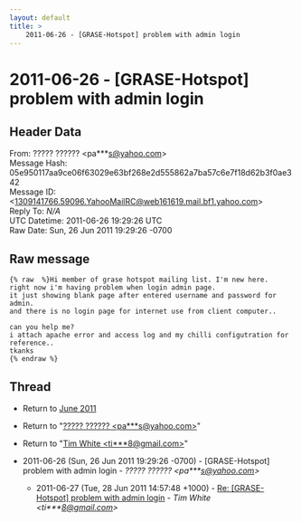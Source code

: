 ```yaml
---
layout: default
title: >
    2011-06-26 - [GRASE-Hotspot] problem with admin login
---
```


# 2011-06-26 - [GRASE-Hotspot] problem with admin login

## Header Data

From: ????? ?????? \<pa***s@yahoo.com\><br>
Message Hash: 05e950117aa9ce06f63029e63bf268e2d555862a7ba57c6e7f18d62b3f0ae342<br>
Message ID: \<1309141766.59096.YahooMailRC@web161619.mail.bf1.yahoo.com\><br>
Reply To: _N/A_<br>
UTC Datetime: 2011-06-26 19:29:26 UTC<br>
Raw Date: Sun, 26 Jun 2011 19:29:26 -0700<br>

## Raw message

```
{% raw  %}Hi member of grase hotspot mailing list. I'm new here.
right now i'm having problem when login admin page.
it just showing blank page after entered username and password for admin.
and there is no login page for internet use from client computer..

can you help me?
i attach apache error and access log and my chilli configutration for 
reference..
tkanks
{% endraw %}
```

## Thread

+ Return to [June 2011](/archive/2011/06)

+ Return to "[????? ?????? <pa***s<span>@</span>yahoo.com>](/authors/pa___s_at_yahoo_com)"
+ Return to "[Tim White <ti***8<span>@</span>gmail.com>](/authors/ti___8_at_gmail_com)"

+ 2011-06-26 (Sun, 26 Jun 2011 19:29:26 -0700) - [GRASE-Hotspot] problem with admin login - _????? ?????? \<pa***s@yahoo.com\>_
  + 2011-06-27 (Tue, 28 Jun 2011 14:57:48 +1000) - [Re: [GRASE-Hotspot] problem with admin login](/archive/2011/06/3dc1160d9d16a7b4dc40b82c1445f8ecd95bd64642fc823e40748809f932dbc0) - _Tim White \<ti***8@gmail.com\>_

